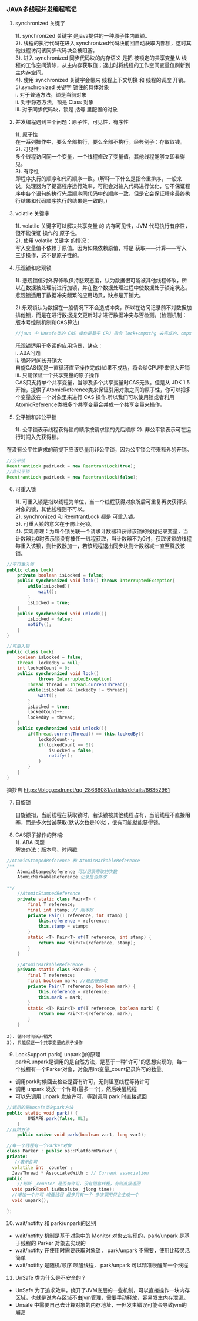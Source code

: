 ### JAVA多线程并发编程笔记

1. synchronized 关键字   

    1). synchronized 关键字 是java提供的一种原子性内置锁。  
    2). 线程的执行代码在进入 synchronized代码块前回自动获取内部锁，这时其他线程访问该同步代码块会被阻塞。  
    3). 进入 synchronized 同步代码块的内存语义 是把 被锁定的共享变量从 线程的工作空间清除，从主内存获取值；退出时将线程的工作空间变量值刷新到主内存空间。  
    4). 使用 synchronized 关键字会带来 线程上下文切换 和 线程的调度 开销。  
    5).synchronized 关键字 锁住的具体对象   
        i. 对于普通方法，锁是当前对象   
        ii. 对于静态方法，锁是 Class 对象   
        iii. 对于同步代码块，锁是 括号 里配置的对象

2. 并发编程遇到三个问题：原子性，可见性，有序性  

    1). 原子性   
        在一系列操作中，要么全部执行，要么全部不执行。经典例子：存取取钱。   
    2). 可见性   
        多个线程访问同一个变量，一个线程修改了变量值，其他线程能够立即看得见。   
    3). 有序性   
        即程序执行的顺序和代码顺序一致。(解释一下什么是指令重排序，一般来说，处理器为了提高程序运行效率，可能会对输入代码进行优化，它不保证程序中各个语句的执行先后顺序同代码中的顺序一致，但是它会保证程序最终执行结果和代码顺序执行的结果是一致的。)

3. volatile 关键字  

    1). volatile 关键字可以解决共享变量 的 内存可见性，JVM 代码执行有序性，但不能保证 操作的 原子性。  
    2). 使用 volatile 关键字 的情况：  
        写入变量值不依赖于原值。因为如果依赖原值，将是 获取——计算——写入 三步操作，这不是原子性的。


4. 乐观锁和悲观锁  

    1). 悲观锁值对外界修改保持悲观态度，认为数据很可能被其他线程修改，所以在数据被处理前进行加锁，并在整个数据处理过程中使数据处于锁定状态。   
    悲观锁适用于数据冲突频繁的应用场景，缺点是开销大。

    2).乐观锁认为数据在一般情况下不会造成冲突，所以在访问记录前不对数据加排他锁，而是在进行数据提交更新时才进行数据冲突与否检测。(检测机制：版本号控制机制和CAS算法)  
    ```java
    //java 中 Unsafe类的 CAS 操作是基于 CPU 指令 lock+cmpxchg 去完成的，cmpxchg 是一个非原子操作，所以在执行的时候需要加锁，反之被打断
    ```
    乐观锁适用于多读的应用场景，缺点：   
        i. ABA问题   
        ii. 循环时间长开销大   
            自旋CAS(就是一直循环直至操作完成)如果不成功，将会给CPU带来很大开销
        iii. 只能保证一个共享变量的原子操作   
            CAS只支持单个共享变量，当涉及多个共享变量时CAS无效。但是从 JDK 1.5开始，提供了AtomicReference类来保证引用对象之间的原子性，你可以把多个变量放在一个对象里来进行 CAS 操作.所以我们可以使用锁或者利用AtomicReference类把多个共享变量合并成一个共享变量来操作。

5. 公平锁和非公平锁

    1). 公平锁表示线程获得锁的顺序按请求锁的先后顺序
    2). 非公平锁表示可在运行时闯入先获得锁。   

在没有公平性需求的前提下应该尽量用非公平锁，因为公平锁会带来额外的开销。

```java
//公平锁
ReentrantLock pairLock = new ReentrantLock(true);
//非公平锁
ReentrantLock pairLock = new ReentrantLock(false);
```

6. 可重入锁  

    1). 可重入锁是指以线程为单位，当一个线程获得对象所后可重复再次获得该对象的锁，其他线程则不可以。  
    2). synchronized 和 ReentrantLock 都是 可重入锁。  
    3). 可重入锁的意义在于防止死锁。   
    4). 实现原理：为每个锁关联一个请求计数器和获得该锁的线程记录变量，当计数器为0时表示锁没有被任一线程获取，当计数器不为0时，获取该锁的线程每重入该锁，则计数器加一，若该线程退出同步块则计数器减一直至释放该锁。

```java
//不可重入锁
public class Lock{
    private boolean isLocked = false;
    public synchronized void lock() throws InterruptedException{
        while(isLocked){    
            wait();
        }
        isLocked = true;
    }
    public synchronized void unlock(){
        isLocked = false;
        notify();
    }
}
```

```java
//可重入锁
public class Lock{
    boolean isLocked = false;
    Thread  lockedBy = null;
    int lockedCount = 0;
    public synchronized void lock()
            throws InterruptedException{
        Thread thread = Thread.currentThread();
        while(isLocked && lockedBy != thread){
            wait();
        }
        isLocked = true;
        lockedCount++;
        lockedBy = thread;
    }
    public synchronized void unlock(){
        if(Thread.currentThread() == this.lockedBy){
            lockedCount--;
            if(lockedCount == 0){
                isLocked = false;
                notify();
            }
        }
    }
}
```

摘抄自 https://blog.csdn.net/qq_28666081/article/details/86352961

7. 自旋锁  

    自旋锁指，当前线程在获取锁时，若该锁被其他线程占有，当前线程不直接阻塞，而是多次尝试获取(默认次数是10次)，很有可能就能获得锁。


8. CAS原子操作的弊端:   
    1). ABA 问题    
    解决办法：版本号、时间戳
```java
//AtomicStampedReference 和 AtomicMarkableReference
/**
    AtomicStampedReference 可以记录修改的次数
    AtomicMarkableReference 记录是否修改
    
**/
    //AtomicStampedReference 
    private static class Pair<T> {
        final T reference;
        final int stamp; // 版本好
        private Pair(T reference, int stamp) {
            this.reference = reference;
            this.stamp = stamp;
        }
        static <T> Pair<T> of(T reference, int stamp) {
            return new Pair<T>(reference, stamp);
        }
    }

    //AtomicMarkableReference
    private static class Pair<T> {
        final T reference;
        final boolean mark; //是否被修改
        private Pair(T reference, boolean mark) {
            this.reference = reference;
            this.mark = mark;
        }
        static <T> Pair<T> of(T reference, boolean mark) {
            return new Pair<T>(reference, mark);
        }
    }

```
    2). 循环时间长开销大   
    3). 只能保证一个共享变量的原子操作


9. LockSupport park() unpark()的原理   
park和unpark是调用的是自然方法，是基于一种"许可"的思想实现的，每一个线程有一个Parker对象，对象用int变量_count记录许可的数量。   
* 调用park时候回去检查是否有许可，无则阻塞线程等待许可   
* 调用 unpark 发放一个许可(最多一个)，然后唤醒线程   
* 可以先调用 unpark 发放许可，等到调用 park 时直接返回   
```java
//调用的是Unsafe类的park方法
public static void park() {
        UNSAFE.park(false, 0L);
    }
//自然方法
    public native void park(boolean var1, long var2);

```

```c++
//每一个线程有一个Parker对象
class Parker : public os::PlatformParker {
private:
   //表示许可
  volatile int _counter ; 
  JavaThread * AssociatedWith ; // Current association
public:
    //判断 _counter 是否有许可，没有阻塞线程，有则直接返回
  void park(bool isAbsolute, jlong time);
  //增加一个许可 唤醒线程 最多只有一个 多次调用只会生成一个
  void unpark();

};

```

10. wait/notifty 和 park/unpark的区别
* wait/notifty 机制是基于对象中的 Monitor 对象去实现的，park/unpark 是基于线程的 Parker 对象去实现的   
* wait/notifty 在使用时需要获取对象锁， park/unpark 不需要，使用比较灵活简单
* wait/notifty 是随机/顺序 唤醒线程， park/unpark 可以精准唤醒某一个线程


11. UnSafe 类为什么是不安全的？
* UnSafe 为了追求效率，绕开了JVM底层的一些机制，可以直接操作一块内存区域，也就是说内存区域不由jvm管理，需要手动释放，容易发生内存泄漏。
* Unsafe 中需要自己去计算对象的内存地址，一但发生错误可能会导致jvm的崩溃